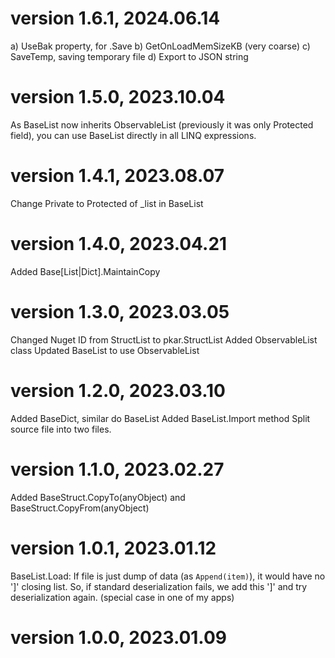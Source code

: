﻿
# version 1.6.1, 2024.06.14
 a) UseBak property, for .Save
 b) GetOnLoadMemSizeKB (very coarse)
 c) SaveTemp, saving temporary file
 d) Export to JSON string

# version 1.5.0, 2023.10.04
 As BaseList now inherits ObservableList (previously it was only Protected field), you can use BaseList directly in all LINQ expressions.

# version 1.4.1, 2023.08.07
 Change Private to Protected of _list in BaseList

# version 1.4.0, 2023.04.21
 Added Base[List|Dict].MaintainCopy

# version 1.3.0, 2023.03.05
 Changed Nuget ID from StructList to pkar.StructList
 Added ObservableList class
 Updated BaseList to use ObservableList

# version 1.2.0, 2023.03.10
 Added BaseDict, similar do BaseList
 Added BaseList.Import method
 Split source file into two files.

# version 1.1.0, 2023.02.27
Added BaseStruct.CopyTo(anyObject) and BaseStruct.CopyFrom(anyObject)

# version 1.0.1, 2023.01.12
 BaseList.Load: If file is just dump of data (as `Append(item)`), it would have no ']' closing list. So, if standard deserialization fails, we add this ']' and try deserialization again.
 (special case in one of my apps)

# version 1.0.0, 2023.01.09